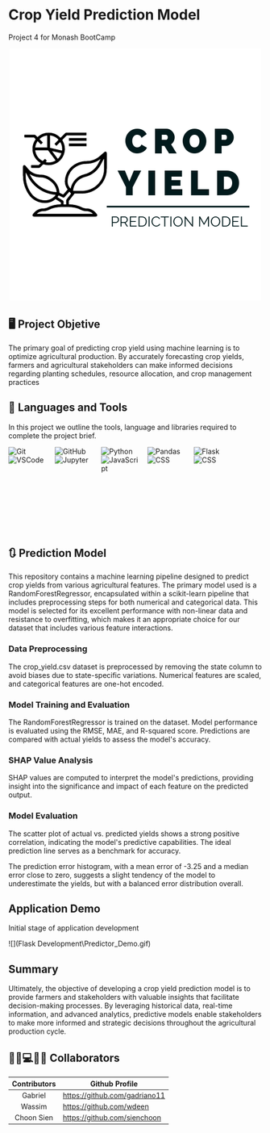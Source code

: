 # Crop Yield Prediction Model
Project 4 for Monash BootCamp

<div style="text-align:center">
    <img src="Images/cropyield.png" alt="Crop Yield Image">
</div>

## 🖥 Project Objetive

The primary goal of predicting crop yield using machine learning is to optimize agricultural production. By accurately forecasting crop yields, farmers and agricultural stakeholders can make informed decisions regarding planting schedules, resource allocation, and crop management practices


## 🧰 Languages and Tools

In this project we outline the tools, language and libraries required to complete the project brief.
<br>

<img align="left" alt="Git" width="80px" style="padding-right:12px;" src="https://cdn.jsdelivr.net/gh/devicons/devicon/icons/git/git-original.svg" />
<img align="left" alt="GitHub" width="80px" style="padding-right:12px;" src="https://cdn.jsdelivr.net/gh/devicons/devicon/icons/github/github-original.svg" />
<img align="left" alt="Python" width="80x" style="padding-right:12px;" src="https://cdn.jsdelivr.net/gh/devicons/devicon/icons/python/python-plain.svg" />
<img align="left" alt="Pandas" width="80px" style="padding-right:12px;" src="https://cdn.jsdelivr.net/gh/devicons/devicon/icons/pandas/pandas-original-wordmark.svg" />
<img align="left" alt="Flask" width="80px" style="padding-right:12px;" img src="https://cdn.jsdelivr.net/gh/devicons/devicon/icons/flask/flask-original-wordmark.svg" />
<img align="left" alt="VSCode" width="80px" style="padding-right:12px;" src="https://cdn.jsdelivr.net/gh/devicons/devicon/icons/vscode/vscode-original.svg" />
<img align="left" alt="Jupyter" width="80px" style="padding-right:12px;" src="https://cdn.jsdelivr.net/gh/devicons/devicon/icons/jupyter/jupyter-original-wordmark.svg" />
<img align="left" alt="JavaScript" width="80px" style="padding-right:12px;" src="https://cdn.jsdelivr.net/gh/devicons/devicon/icons/javascript/javascript-original.svg" />
<img align="left" alt="CSS" width="80px" style="padding-right:12px;" src="https://cdn.jsdelivr.net/gh/devicons/devicon/icons/css3/css3-plain-wordmark.svg" /> <br>
<img align="left" alt="CSS" width="80px" style="padding-right:12px;" src="https://cdn.jsdelivr.net/gh/devicons/devicon@latest/icons/html5/html5-original.svg" " /> 
</br>

<br><br><br><br><br><br></br>


## 🔃 Prediction Model

This repository contains a machine learning pipeline designed to predict crop yields from various agricultural features. The primary model used is a RandomForestRegressor, encapsulated within a scikit-learn pipeline that includes preprocessing steps for both numerical and categorical data. This model is selected for its excellent performance with non-linear data and resistance to overfitting, which makes it an appropriate choice for our dataset that includes various feature interactions.

### Data Preprocessing

The crop_yield.csv dataset is preprocessed by removing the state column to avoid biases due to state-specific variations. Numerical features are scaled, and categorical features are one-hot encoded.

### Model Training and Evaluation

The RandomForestRegressor is trained on the dataset. Model performance is evaluated using the RMSE, MAE, and R-squared score. Predictions are compared with actual yields to assess the model's accuracy.

### SHAP Value Analysis

SHAP values are computed to interpret the model's predictions, providing insight into the significance and impact of each feature on the predicted output.

### Model Evaluation

The scatter plot of actual vs. predicted yields shows a strong positive correlation, indicating the model's predictive capabilities. The ideal prediction line serves as a benchmark for accuracy.

The prediction error histogram, with a mean error of -3.25 and a median error close to zero, suggests a slight tendency of the model to underestimate the yields, but with a balanced error distribution overall.



## Application Demo

Initial stage of application development

![](Flask Development\Predictor_Demo.gif)


## Summary 

Ultimately, the objective of developing a crop yield prediction model is to provide farmers and stakeholders with valuable insights that facilitate decision-making processes. By leveraging historical data, real-time information, and advanced analytics, predictive models enable stakeholders to make more informed and strategic decisions throughout the agricultural production cycle.

## 👨‍💼💻👩‍💼 Collaborators

| <center>Contributors</center>    | <center>Github Profile</center>    |
| ----------------| -------------------------------------- |
| <center>Gabriel </center>      | https://github.com/gadriano11       |    
| <center>Wassim</center> |   https://github.com/wdeen             |  
| <center>Choon Sien</center>| https://github.com/sienchoon              |